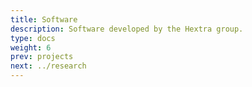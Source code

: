 ```yaml
---
title: Software
description: Software developed by the Hextra group.
type: docs
weight: 6
prev: projects
next: ../research
---
```


